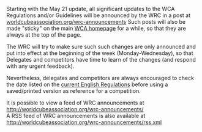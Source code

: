 Starting with the May 21 update, all significant updates to the WCA Regulations and/or Guidelines will be announced by the WRC in a post at [worldcubeassociation.org/wrc-announcements](http://worldcubeassociation.org/wrc-announcements)
Such posts will also be made "sticky" on the main [WCA homepage](http://www.worldcubeassociation.org/) for a while, so that they are always at the top of the page.

The WRC will try to make sure such such changes are only announced and put into effect at the beginning of the week (Monday-Wednesday), so that Delegates and competitors have time to learn of the changes (and respond with any urgent feedback).

Nevertheless, delegates and competitors are always encouraged to check the date listed on the [current English Regulations](http://www.worldcubeassociation.org/regulations/) before using a saved/printed version as reference for a competition.

<!--break-->

It is possible to view a feed of WRC announcements at <http://worldcubeassociation.org/wrc-announcements/>  
A RSS feed of WRC announcements is also available at <http://worldcubeassociation.org/wrc-announcements/rss.xml>